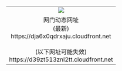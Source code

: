 ﻿<table>
  <tr></tr>
  <tr><td colspan=2 align=center><img src="https://dja6x0qdrxaju.cloudfront.net/Up/oGate.jpg" /></td></tr>
  <tr><td colspan=2 align=center>网门动态网址<br/>(最新)
<br>https://dja6x0qdrxaju.cloudfront.net
<br/><br/>(以下网址可能失效)
<br>https://d39zt513znl2tt.cloudfront.net
    </td>
  </tr>
</table>
